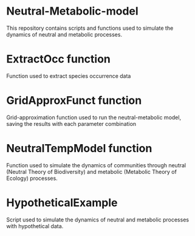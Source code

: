 # Neutral-Metabolic-model
This repository contains scripts and functions used to simulate the dynamics of neutral and metabolic processes.

# ExtractOcc function
Function used to extract species occurrence data

# GridApproxFunct function 
Grid-approximation function used to run the neutral-metabolic model, saving the results with each parameter combination

# NeutralTempModel function
Function used to simulate the dynamics of communities through neutral (Neutral Theory of Biodiversity) and metabolic (Metabolic Theory of Ecology) processes.

# HypotheticalExample
Script used to simulate the dynamics of neutral and metabolic processes with hypothetical data.

